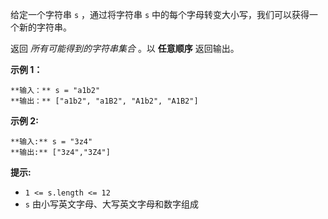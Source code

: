给定一个字符串 `s` ，通过将字符串 `s` 中的每个字母转变大小写，我们可以获得一个新的字符串。

返回 _所有可能得到的字符串集合_ 。以 **任意顺序** 返回输出。



**示例 1：**

    
    
    **输入：** s = "a1b2"
    **输出：** ["a1b2", "a1B2", "A1b2", "A1B2"]
    

**示例 2:**

    
    
    **输入:** s = "3z4"
    **输出:** ["3z4","3Z4"]
    



**提示:**

  * `1 <= s.length <= 12`
  * `s` 由小写英文字母、大写英文字母和数字组成

